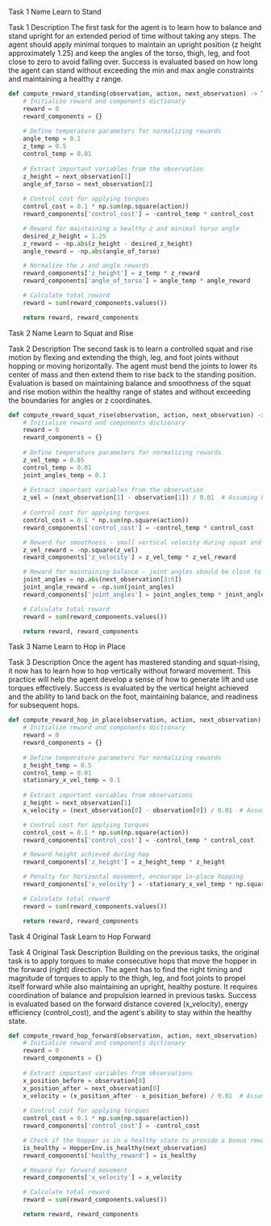 Task 1 Name
Learn to Stand

Task 1 Description
The first task for the agent is to learn how to balance and stand upright for an extended period of time without taking any steps. The agent should apply minimal torques to maintain an upright position (z height approximately 1.25) and keep the angles of the torso, thigh, leg, and foot close to zero to avoid falling over. Success is evaluated based on how long the agent can stand without exceeding the min and max angle constraints and maintaining a healthy z range.

```python
def compute_reward_standing(observation, action, next_observation) -> Tuple[np.float64, Dict[str, np.float64]]:
    # Initialize reward and components dictionary
    reward = 0
    reward_components = {}
    
    # Define temperature parameters for normalizing rewards
    angle_temp = 0.1
    z_temp = 0.5
    control_temp = 0.01
    
    # Extract important variables from the observation
    z_height = next_observation[1]
    angle_of_torso = next_observation[2]
    
    # Control cost for applying torques
    control_cost = 0.1 * np.sum(np.square(action))
    reward_components['control_cost'] = -control_temp * control_cost

    # Reward for maintaining a healthy z and minimal torso angle
    desired_z_height = 1.25
    z_reward = -np.abs(z_height - desired_z_height)
    angle_reward = -np.abs(angle_of_torso)

    # Normalize the z and angle rewards
    reward_components['z_height'] = z_temp * z_reward
    reward_components['angle_of_torso'] = angle_temp * angle_reward

    # Calculate total reward
    reward = sum(reward_components.values())

    return reward, reward_components
```

Task 2 Name
Learn to Squat and Rise

Task 2 Description
The second task is to learn a controlled squat and rise motion by flexing and extending the thigh, leg, and foot joints without hopping or moving horizontally. The agent must bend the joints to lower its center of mass and then extend them to rise back to the standing position. Evaluation is based on maintaining balance and smoothness of the squat and rise motion within the healthy range of states and without exceeding the boundaries for angles or z coordinates.

```python
def compute_reward_squat_rise(observation, action, next_observation) -> Tuple[np.float64, Dict[str, np.float64]]:
    # Initialize reward and components dictionary
    reward = 0
    reward_components = {}
    
    # Define temperature parameters for normalizing rewards
    z_vel_temp = 0.05
    control_temp = 0.01
    joint_angles_temp = 0.1
    
    # Extract important variables from the observation
    z_vel = (next_observation[1] - observation[1]) / 0.01  # Assuming known timestep dt = 0.01
    
    # Control cost for applying torques
    control_cost = 0.1 * np.sum(np.square(action))
    reward_components['control_cost'] = -control_temp * control_cost

    # Reward for smoothness - small vertical velocity during squat and rise
    z_vel_reward = -np.square(z_vel)
    reward_components['z_velocity'] = z_vel_temp * z_vel_reward

    # Reward for maintaining balance - joint angles should be close to zero
    joint_angles = np.abs(next_observation[3:6])
    joint_angle_reward = -np.sum(joint_angles)
    reward_components['joint_angles'] = joint_angles_temp * joint_angle_reward

    # Calculate total reward
    reward = sum(reward_components.values())

    return reward, reward_components
```

Task 3 Name
Learn to Hop in Place

Task 3 Description
Once the agent has mastered standing and squat-rising, it now has to learn how to hop vertically without forward movement. This practice will help the agent develop a sense of how to generate lift and use torques effectively. Success is evaluated by the vertical height achieved and the ability to land back on the foot, maintaining balance, and readiness for subsequent hops.

```python
def compute_reward_hop_in_place(observation, action, next_observation) -> Tuple[np.float64, Dict[str, np.float64]]:
    # Initialize reward and components dictionary
    reward = 0
    reward_components = {}
    
    # Define temperature parameters for normalizing rewards
    z_height_temp = 0.5
    control_temp = 0.01
    stationary_x_vel_temp = 0.1
    
    # Extract important variables from observations
    z_height = next_observation[1]
    x_velocity = (next_observation[0] - observation[0]) / 0.01  # Assuming known timestep dt = 0.01

    # Control cost for applying torques
    control_cost = 0.1 * np.sum(np.square(action))
    reward_components['control_cost'] = -control_temp * control_cost

    # Reward height achieved during hop
    reward_components['z_height'] = z_height_temp * z_height

    # Penalty for horizontal movement, encourage in-place hopping
    reward_components['x_velocity'] = -stationary_x_vel_temp * np.square(x_velocity)

    # Calculate total reward
    reward = sum(reward_components.values())

    return reward, reward_components
```

Task 4 Original Task
Learn to Hop Forward

Task 4 Original Task Description
Building on the previous tasks, the original task is to apply torques to make consecutive hops that move the hopper in the forward (right) direction. The agent has to find the right timing and magnitude of torques to apply to the thigh, leg, and foot joints to propel itself forward while also maintaining an upright, healthy posture. It requires coordination of balance and propulsion learned in previous tasks. Success is evaluated based on the forward distance covered (x_velocity), energy efficiency (control_cost), and the agent's ability to stay within the healthy state.

```python
def compute_reward_hop_forward(observation, action, next_observation) -> Tuple[np.float64, Dict[str, np.float64]]:
    # Initialize reward and components dictionary
    reward = 0
    reward_components = {}
    
    # Extract important variables from observations
    x_position_before = observation[0]
    x_position_after = next_observation[0]
    x_velocity = (x_position_after - x_position_before) / 0.01  # Assuming known timestep dt = 0.01
    
    # Control cost for applying torques
    control_cost = 0.1 * np.sum(np.square(action))
    reward_components['control_cost'] = -control_cost

    # Check if the hopper is in a healthy state to provide a bonus reward
    is_healthy = HopperEnv.is_healthy(next_observation)
    reward_components['healthy_reward'] = is_healthy

    # Reward for forward movement
    reward_components['x_velocity'] = x_velocity

    # Calculate total reward
    reward = sum(reward_components.values())

    return reward, reward_components
```
